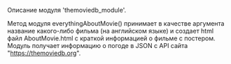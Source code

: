 Описание модуля 'themoviedb_module'.

Метод модуля everythingAboutMovie() принимает в качестве аргумента название какого-либо фильма (на английском языке) и создает html файл AboutMovie.html с краткой информацией о фильме с постером. Модуль получает информацию о погоде в JSON с API сайта "https://themoviedb.org".